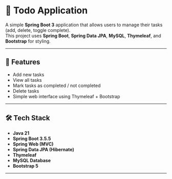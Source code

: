 # 📝 Todo Application

A simple **Spring Boot 3** application that allows users to manage their tasks (add, delete, toggle complete).  
This project uses **Spring Boot**, **Spring Data JPA**, **MySQL**, **Thymeleaf**, and **Bootstrap** for styling.

---

## 📌 Features
- Add new tasks
- View all tasks
- Mark tasks as completed / not completed
- Delete tasks
- Simple web interface using Thymeleaf + Bootstrap

---

## 🛠 Tech Stack
- **Java 21**
- **Spring Boot 3.5.5**
- **Spring Web (MVC)**
- **Spring Data JPA (Hibernate)**
- **Thymeleaf**
- **MySQL Database**
- **Bootstrap 5**

---

